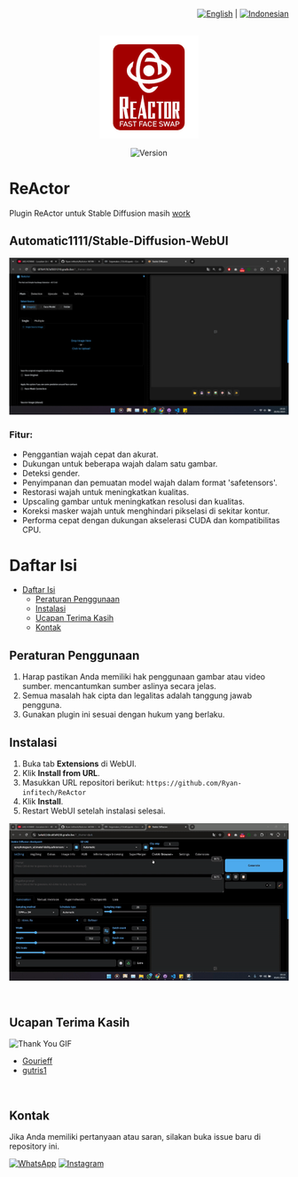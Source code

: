 <div align="right">

<a href="README.md"><img src="https://flagcdn.com/w40/gb.png" width="25" alt="English"></a> |
<a href="README-ID"><img src="https://flagcdn.com/w40/id.png" width="20" alt="Indonesian"></a>

</div>

<br>

<div align="center">

  <img src="./example/ReActor_logo_red.png" alt="logo" width="180px"/>
    
  ![Version](https://img.shields.io/badge/version-0.7.1-green?style=for-the-badge&labelColor=darkgreen)
  
  </div>

# ReActor
Plugin ReActor untuk Stable Diffusion masih [work]()

## Automatic1111/Stable-Diffusion-WebUI

![img.png](./example/SS.png)

### Fitur:
- Penggantian wajah cepat dan akurat.
- Dukungan untuk beberapa wajah dalam satu gambar.
- Deteksi gender.
- Penyimpanan dan pemuatan model wajah dalam format 'safetensors'.
- Restorasi wajah untuk meningkatkan kualitas.
- Upscaling gambar untuk meningkatkan resolusi dan kualitas.
- Koreksi masker wajah untuk menghindari pikselasi di sekitar kontur.
- Performa cepat dengan dukungan akselerasi CUDA dan kompatibilitas CPU.

# Daftar Isi

- [Daftar Isi](#daftar-isi)
  - [Peraturan Penggunaan](#peraturan-penggunaan)
  - [Instalasi](#instalasi)
  - [Ucapan Terima Kasih](#ucapan-terima-kasih)
  - [Kontak](#kontak)

## Peraturan Penggunaan

1. Harap pastikan Anda memiliki hak penggunaan gambar atau video sumber.
mencantumkan sumber aslinya secara jelas.
3. Semua masalah hak cipta dan legalitas adalah tanggung jawab pengguna.
4. Gunakan plugin ini sesuai dengan hukum yang berlaku.

## Instalasi

1. Buka tab **Extensions** di WebUI.
2. Klik **Install from URL**.
3. Masukkan URL repositori berikut:
   `https://github.com/Ryan-infitech/ReActor`
4. Klik **Install**.
5. Restart WebUI setelah instalasi selesai.

![](./example/ReActor.gif)

<br>

## Ucapan Terima Kasih
![Thank You GIF](https://media4.giphy.com/media/ZfK4cXKJTTay1Ava29/giphy.gif?cid=6c09b952odurgb7iclkvxa1km6e4zfjvvknktsjkmzqcx3oy&ep=v1_internal_gif_by_id&rid=giphy.gif&ct=g)

- [Gourieff](https://github.com/Gourieff)
- [gutris1](https://github.com/gutris1)

<br>

## Kontak

Jika Anda memiliki pertanyaan atau saran, silakan buka issue baru di repository ini.

[![WhatsApp](https://img.shields.io/badge/WhatsApp-25D366?style=for-the-badge&logo=whatsapp&logoColor=white)](https://wa.me/6285157517798)
[![Instagram](https://img.shields.io/badge/Instagram-E4405F?style=for-the-badge&logo=instagram&logoColor=white)](https://www.instagram.com/ryan.septiawan__/)
